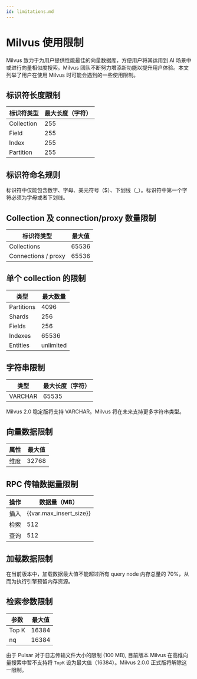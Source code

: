 ```yaml
---
id: limitations.md
---
```

# Milvus 使用限制

Milvus 致力于为用户提供性能最佳的向量数据库，方便用户将其运用到 AI 场景中或进行向量相似度搜索。Milvus 团队不断努力增添新功能以提升用户体验。本文列举了用户在使用 Milvus 时可能会遇到的一些使用限制。

## 标识符长度限制
| 标识符类型      | 最大长度（字符） |
| ----------- | ----------- |
| Collection      | 255       |
| Field   | 255        |
| Index   | 255        |
| Partition   | 255        |

## 标识符命名规则

标识符中仅能包含数字、字母、美元符号（$）、下划线（_）。标识符中第一个字符必须为字母或者下划线。

## Collection 及 connection/proxy 数量限制
| 标识符类型      | 最大值 |
| ----------- | ----------- |
| Collections      | 65536       |
| Connections / proxy   | 65536        |

## 单个 collection 的限制

| 类型      | 最大数量 |
| ----------- | ----------- |
| Partitions      | 4096       |
| Shards   | 256        |
| Fields   | 256        |
| Indexes   | 65536        |
| Entities   | unlimited        |

## 字符串限制
| 类型      | 最大长度（字符） |
| ----------- | ----------- |
| VARCHAR      | 65535       |

<div class="alert note">
Milvus 2.0 稳定版将支持 VARCHAR。Milvus 将在未来支持更多字符串类型。 
</div>


## 向量数据限制
| 属性      | 最大值 |
| ----------- | ----------- |
| 维度      | 32768       |

## RPC 传输数据量限制
| 操作      | 数据量（MB） |
| ----------- | ----------- |
| 插入      | {{var.max_insert_size}}       |
| 检索   | 512        |
| 查询   | 512        |

## 加载数据限制

在当前版本中，加载数据最大值不能超过所有 query node 内存总量的 70%，从而为执行引擎预留内存资源。


## 检索参数限制
| 参数      | 最大值 |
| ----------- | ----------- |
| Top K      | 16384       |
| nq    | 16384       |

<div class="alert note">
  由于 Pulsar 对于日志传输文件大小的限制 (100 MB), 目前版本 Milvus 在高维向量搜索中暂不支持将 <code>TopK</code> 设为最大值（16384）。Milvus 2.0.0 正式版将解除这一限制。
</div>
